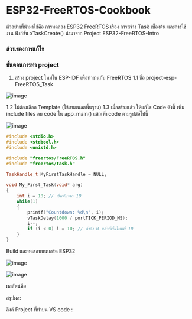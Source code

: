 # ESP32-FreeRTOS-Cookbook

ตัวอย่างที่นำมาใช้คือ การทดลอง ESP32 FreeRTOS เรื่อง การสร้าง Task เบื้องต้น และการใช้งาน ฟังก์ชัน xTaskCreate() นำมาจาก Project ESP32-FreeRTOS-Intro

### ส่วนของการแก้ไข



### ขั้นตอนการทำ project

1. สร้าง project ใหม่ใน ESP-IDF เพื่อทำงานกับ FreeRTOS
   1.1 ชื่อ project-esp-FreeRTOS_Task

![image](https://github.com/user-attachments/assets/797c5eb0-fb09-4272-b90c-d1cdfb46c0e1)


   1.2 ไม่ต้องเลือก Template (ใช้เทมเพลตพื้นฐาน)
   1.3 เมื่อสร้างแล้ว ให้แก้ไข Code ดังนี้
เพิ่ม include files
ลบ code ใน app_main() แล้วเพิ่มcode ตามรูปต่อไปนี้

![image](https://github.com/user-attachments/assets/54e29f6f-6230-4066-bf4f-1e2ec4ba0bc0)


``` cpp
#include <stdio.h>
#include <stdbool.h>
#include <unistd.h>

#include "freertos/FreeRTOS.h"
#include "freertos/task.h"

TaskHandle_t MyFirstTaskHandle = NULL;

void My_First_Task(void* arg)
{
    int i = 10; // เริ่มนับจาก 10
    while(1)
    {
        printf("Countdown: %d\n", i);
        vTaskDelay(1000 / portTICK_PERIOD_MS);
        i--;
        if (i < 0) i = 10; // ถ้าถึง 0 แล้วก็เริ่มใหม่ที่ 10
    }
}

```

Build และทดสอบบนบอร์ด ESP32

![image](https://github.com/user-attachments/assets/bd4ab7f1-7ea9-4c7c-9c18-b1ae283c8c63)

![image](https://github.com/user-attachments/assets/2cd1af41-2929-4798-b790-92c7a39a018a)


ผลลัพน์คือ



สรุปผล:



ลิงค์ Project ที่ทำบน VS code :
